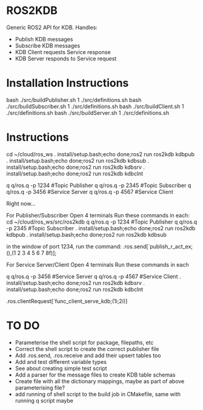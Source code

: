 # ROS2KDB
Generic ROS2 API for KDB. 
Handles:
* Publish KDB messages
* Subscribe KDB messages
* KDB Client requests Service response
* KDB Server responds to Service request

# Installation Instructions
bash ./src/buildPublisher.sh 1 ./src/definitions.sh
bash ./src/buildSubscriber.sh 1 ./src/definitions.sh
bash ./src/buildClient.sh 1 ./src/definitions.sh
bash ./src/buildServer.sh 1 ./src/definitions.sh

# Instructions
cd ~/cloud/ros_ws
. install/setup.bash;echo done;ros2 run ros2kdb kdbpub
. install/setup.bash;echo done;ros2 run ros2kdb kdbsub
. install/setup.bash;echo done;ros2 run ros2kdb kdbsrv
. install/setup.bash;echo done;ros2 run ros2kdb kdbclnt

q q/ros.q -p 1234 #Topic Publisher
q q/ros.q -p 2345 #Topic Subscriber
q q/ros.q -p 3456 #Service Server
q q/ros.q -p 4567 #Service Client

Right now... 

For Publisher/Subscriber
Open 4 terminals
Run these commands in each:
cd ~/cloud/ros_ws/src/ros2kdb
q q/ros.q -p 1234 #Topic Publisher
q q/ros.q -p 2345 #Topic Subscriber
. install/setup.bash;echo done;ros2 run ros2kdb kdbpub
. install/setup.bash;echo done;ros2 run ros2kdb kdbsub

in the window of port 1234, run the command: 
.ros.send[`publish_r_act_ex;(),(1 2 3 4 5 6 7 8f)];


For Service Server/Client
Open 4 terminals
Run these commands in each 

q q/ros.q -p 3456 #Service Server
q q/ros.q -p 4567 #Service Client
. install/setup.bash;echo done;ros2 run ros2kdb kdbsrv
. install/setup.bash;echo done;ros2 run ros2kdb kdbclnt

.ros.clientRequest[`func_client_serve_kdb;(1i;2i)]

# TO DO
* Parameterise the shell script for package, filepaths, etc
* Correct the shell script to create the correct publisher file
* Add .ros.send, .ros.receive and add their upsert tables too
* Add and test different variable types
* See about creating simple test script
* Add a parser for the message files to create KDB table schemas
* Create file with all the dictionary mappings, maybe as part of above parameterising file?
* add running of shell script to the build job in CMakefile, same with running q script maybe

